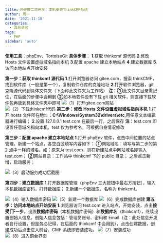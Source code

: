 ```yaml
---
title: PHP做二次开发：本机安装ThinkCMF系统
author: 周一
date: '2021-11-18'
categories:
  - 其他语言
tags:
  - PHP
sidebar: 'auto'
---
```


**使用工具**：phpEnv、TortoiseGit
**具体步骤**：
**1**.获取 thinkcmf 源代码
**2**.修改 Hosts 文件设置虚拟域名指向本机
**3**.配置 apache 建立本地站点
**4**.建立数据库
**5**.访问本地站点开始安装

**第一步：获取 thinkcmf 源代码**
**1**.打开浏览器访问 gitee.com，搜索 thinkCMF，找到软件库（一般是第一个），复制软件仓库的克隆地址
**2**.打开软件浏览器，git 克隆源代码到具体文件夹（下面称此文件夹为工作站）
**注**：**①**此文件夹目录需记住，在后面的步骤中会用到
**②**如本地软件没有下载 git 相关软件，则直接下载软件包再放到具体文件夹中即可
![（1）打开gitee.com网站](https://img-blog.csdnimg.cn/20210317104423974.png?x-oss-process=image/watermark,type_ZmFuZ3poZW5naGVpdGk,shadow_10,text_aHR0cHM6Ly9ibG9nLmNzZG4ubmV0L3dlaXhpbl80NDgwMzc1Mw==,size_16,color_FFFFFF,t_70#pic_center)
![（2）下载thinkcmf代码](https://img-blog.csdnimg.cn/20210317104539658.png?x-oss-process=image/watermark,type_ZmFuZ3poZW5naGVpdGk,shadow_10,text_aHR0cHM6Ly9ibG9nLmNzZG4ubmV0L3dlaXhpbl80NDgwMzc1Mw==,size_16,color_FFFFFF,t_70#pic_center)
**第二步：修改 Hosts 文件设置虚拟域名指向本机**
**1**.打开 hosts 文件所在地址：**C:\Windows\System32\drivers\etc**,用任意文本编辑器进行编辑；
**2**.设置 127.0.0.1 test.com 在最后一行，之后保存
**注**：test.com 即设置任意域名指向本机，test 仅为参考名，可根据自身情况修改

**第三步：配置 apache 建立本地站点**
**1**.打开 phpEnv 软件，点击中间位置的站点管理，新建一个站点，各空白区填写内容如下：
**①**网站域名：填写与第二步的第 2 点中一样的域名，如：原来为 test.com，则在新建站点中网站域名即输入 test.com；
**②**网站目录：工作站中 thinkcmf 下的 public 目录；
之后点击新增，启动服务；

![（3）启动服务成功后截图](https://img-blog.csdnimg.cn/20210317104835565.png?x-oss-process=image/watermark,type_ZmFuZ3poZW5naGVpdGk,shadow_10,text_aHR0cHM6Ly9ibG9nLmNzZG4ubmV0L3dlaXhpbl80NDgwMzc1Mw==,size_16,color_FFFFFF,t_70#pic_center)

**第四步：建立数据库**
**1**.打开数据库管理（phpEnv 三大按钮中最右方按钮），输入本机数据库密码，打开数据库；
**2**.新建一个数据库，名称为 thinkcmf。

![（4）输入数据库密码](https://img-blog.csdnimg.cn/20210317104912407.png?x-oss-process=image/watermark,type_ZmFuZ3poZW5naGVpdGk,shadow_10,text_aHR0cHM6Ly9ibG9nLmNzZG4ubmV0L3dlaXhpbl80NDgwMzc1Mw==,size_16,color_FFFFFF,t_70#pic_center)
![（5）新建一个数据库](https://img-blog.csdnimg.cn/20210317104940619.png?x-oss-process=image/watermark,type_ZmFuZ3poZW5naGVpdGk,shadow_10,text_aHR0cHM6Ly9ibG9nLmNzZG4ubmV0L3dlaXhpbl80NDgwMzc1Mw==,size_16,color_FFFFFF,t_70#pic_center)
![（6）完成数据库创建](https://img-blog.csdnimg.cn/20210317104956787.png?x-oss-process=image/watermark,type_ZmFuZ3poZW5naGVpdGk,shadow_10,text_aHR0cHM6Ly9ibG9nLmNzZG4ubmV0L3dlaXhpbl80NDgwMzc1Mw==,size_16,color_FFFFFF,t_70#pic_center)
**第五步：访问本地站点开始安装**
**1**.浏览器访问 test.com 进入站点，开始安装，点击**接受|下一步**，设置**数据库密码**（本机数据库密码）和**数据库名**（thinkcmf），继续设置创始人信息，创始人信息包括：管理员账号、密码和 Email（注：此处信息开发者自行设置，但是务必记得，在后面的 thinkcmf 中会用到），点击创建数据，创建成功后点击进入前台，CMF 系统即安装成功。
![（7）安装成功](https://img-blog.csdnimg.cn/20210317105022197.png?x-oss-process=image/watermark,type_ZmFuZ3poZW5naGVpdGk,shadow_10,text_aHR0cHM6Ly9ibG9nLmNzZG4ubmV0L3dlaXhpbl80NDgwMzc1Mw==,size_16,color_FFFFFF,t_70#pic_center)
![（8）进入前台界面](https://img-blog.csdnimg.cn/2021031710504478.png?x-oss-process=image/watermark,type_ZmFuZ3poZW5naGVpdGk,shadow_10,text_aHR0cHM6Ly9ibG9nLmNzZG4ubmV0L3dlaXhpbl80NDgwMzc1Mw==,size_16,color_FFFFFF,t_70#pic_center)
